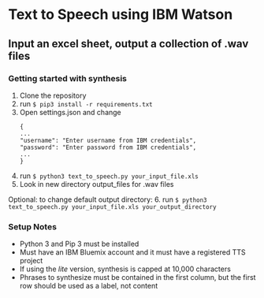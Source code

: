 # Text to Speech using IBM Watson

## Input an excel sheet, output a collection of .wav files

### Getting started with synthesis

1. Clone the repository
2. run `$ pip3 install -r requirements.txt`
3. Open settings.json and change
    ```
    {
    ...
    "username": "Enter username from IBM credentials",
    "password": "Enter password from IBM credentials",
    ...
    }
    ```
4. run `$ python3 text_to_speech.py your_input_file.xls`
5. Look in new directory output_files for .wav files

Optional: to change default output directory:
6. run `$ python3 text_to_speech.py your_input_file.xls your_output_directory`

### Setup Notes

* Python 3 and Pip 3 must be installed
* Must have an IBM Bluemix account and it must have a registered TTS project
* If using the *lite* version, synthesis is capped at 10,000 characters
* Phrases to synthesize must be contained in the first column, but the first row should be used as a label, not content

